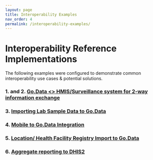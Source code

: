 ```yaml
---
layout: page
title: Interoperability Examples
nav_order: 4
permalink: /interoperability-examples/
---
```

# Interoperability Reference Implementations
The following examples were configured to demonstrate common interoperability use cases & potential solutions. 

### 1. and 2. [Go.Data <> HMIS/Surveillance system for 2-way information exchange](3-1-godata--hmissurveillance-system.md)
### 3. [Importing Lab Sample Data to Go.Data](3-3-importing-lab-sample-data-to-godata.md)
### 4. [Mobile to Go.Data Integration](3-4-godata--mobile-integration.md)
### 5. [Location/ Health Facility Registry Import to Go.Data](3-5-godata--facilitity-registry-integration.md)
### 6. [Aggregate reporting to DHIS2](3-6-godata--dhis2-aggregate.md)
